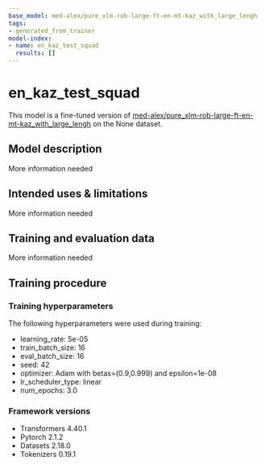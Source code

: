 ```yaml
---
base_model: med-alex/pure_xlm-rob-large-ft-en-mt-kaz_with_large_lengh
tags:
- generated_from_trainer
model-index:
- name: en_kaz_test_squad
  results: []
---
```


<!-- This model card has been generated automatically according to the information the Trainer had access to. You
should probably proofread and complete it, then remove this comment. -->

# en_kaz_test_squad

This model is a fine-tuned version of [med-alex/pure_xlm-rob-large-ft-en-mt-kaz_with_large_lengh](https://huggingface.co/med-alex/pure_xlm-rob-large-ft-en-mt-kaz_with_large_lengh) on the None dataset.

## Model description

More information needed

## Intended uses & limitations

More information needed

## Training and evaluation data

More information needed

## Training procedure

### Training hyperparameters

The following hyperparameters were used during training:
- learning_rate: 5e-05
- train_batch_size: 16
- eval_batch_size: 16
- seed: 42
- optimizer: Adam with betas=(0.9,0.999) and epsilon=1e-08
- lr_scheduler_type: linear
- num_epochs: 3.0

### Framework versions

- Transformers 4.40.1
- Pytorch 2.1.2
- Datasets 2.18.0
- Tokenizers 0.19.1
